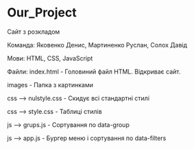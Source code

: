 # Our_Project
Сайт з розкладом

Команда: Яковенко Денис, Мартиненко Руслан, Солох Давiд 

Мови: HTML, CSS, JavaScript


Файли: 
index.html - Головиний файл HTML. Вiдкриває сайт.

images - Папка з картинками

сss --> nulstyle.css  - Скидує всі стандартні стилі

сss --> style.css - Таблиці стилів


js --> grups.js - Сортування по data-group

js --> app.js - Бургер меню і  сортування по data-filters
